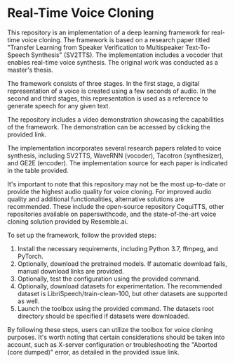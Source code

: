 # Real-Time Voice Cloning
This repository is an implementation of a deep learning framework for real-time voice cloning. The framework is based on a research paper titled "Transfer Learning from Speaker Verification to Multispeaker Text-To-Speech Synthesis" (SV2TTS). The implementation includes a vocoder that enables real-time voice synthesis. The original work was conducted as a master's thesis.

The framework consists of three stages. In the first stage, a digital representation of a voice is created using a few seconds of audio. In the second and third stages, this representation is used as a reference to generate speech for any given text.

The repository includes a video demonstration showcasing the capabilities of the framework. The demonstration can be accessed by clicking the provided link.

The implementation incorporates several research papers related to voice synthesis, including SV2TTS, WaveRNN (vocoder), Tacotron (synthesizer), and GE2E (encoder). The implementation source for each paper is indicated in the table provided.

It's important to note that this repository may not be the most up-to-date or provide the highest audio quality for voice cloning. For improved audio quality and additional functionalities, alternative solutions are recommended. These include the open-source repository CoquiTTS, other repositories available on paperswithcode, and the state-of-the-art voice cloning solution provided by Resemble.ai.

To set up the framework, follow the provided steps:

1. Install the necessary requirements, including Python 3.7, ffmpeg, and PyTorch.
2. Optionally, download the pretrained models. If automatic download fails, manual download links are provided.
3. Optionally, test the configuration using the provided command.
4. Optionally, download datasets for experimentation. The recommended dataset is LibriSpeech/train-clean-100, but other datasets are supported as well.
5. Launch the toolbox using the provided command. The datasets root directory should be specified if datasets were downloaded.

By following these steps, users can utilize the toolbox for voice cloning purposes. It's worth noting that certain considerations should be taken into account, such as X-server configuration or troubleshooting the "Aborted (core dumped)" error, as detailed in the provided issue link.
